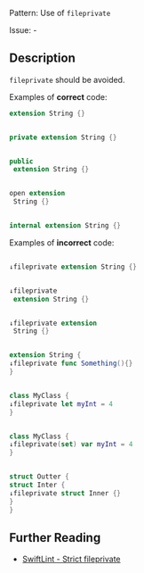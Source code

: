 Pattern: Use of `fileprivate`

Issue: -

## Description

`fileprivate` should be avoided.

Examples of **correct** code:
```swift
extension String {}


private extension String {}


public 
 extension String {}


open extension 
 String {}


internal extension String {}

```
Examples of **incorrect** code:
```swift

↓fileprivate extension String {}


↓fileprivate 
 extension String {}


↓fileprivate extension 
 String {}


extension String {
↓fileprivate func Something(){}
}


class MyClass {
↓fileprivate let myInt = 4
}


class MyClass {
↓fileprivate(set) var myInt = 4
}


struct Outter {
struct Inter {
↓fileprivate struct Inner {}
}
}

```

## Further Reading

* [SwiftLint - Strict fileprivate](https://github.com/realm/SwiftLint/blob/master/Rules.md#strict-fileprivate)